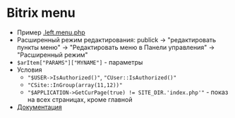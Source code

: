 # Bitrix menu

- Пример [.left.menu.php](./.left.menu.php)
- Расширенный режим редактирования: publick → "редактировать пункты меню" → "Редактировать меню в Панели управления" → "Расширенный режим"
- ```$arItem["PARAMS"]["MYNAME"]``` - параметры
- Условия
	- ```"$USER->IsAuthorized()"```, ```"CUser::IsAuthorized()"```
	- ```"CSite::InGroup(array(11,12))"```
	- ```"$APPLICATION->GetCurPage(true) != SITE_DIR.'index.php'"``` - показ на всех страницах, кроме главной
- [Документация](https://dev.1c-bitrix.ru/user_help/content/fileman/fileman/fileman_menu_edit.php)	